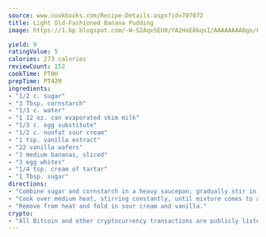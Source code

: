```yaml
---
source: www.cookbooks.com/Recipe-Details.aspx?id=707072
title: Light Old-Fashioned Banana Pudding
image: https://1.bp.blogspot.com/-W-S2Aqx5EU0/YA2HxE8kqsI/AAAAAAAABgo/LNxJ2X_rvYgPNsplYMgQNjuwxaZ0e3pQQCLcBGAsYHQ/s320/17.png

yield: 9
ratingValue: 5
calories: 273 calories
reviewCount: 152
cookTime: PT0H
prepTime: PT42M
ingredients:
- "1/2 c. sugar"
- "3 Tbsp. cornstarch"
- "1/3 c. water"
- "1 12 oz. can evaporated skim milk"
- "1/3 c. egg substitute"
- "1/2 c. nonfat sour cream"
- "1 tsp. vanilla extract"
- "22 vanilla wafers"
- "3 medium bananas, sliced"
- "3 egg whites"
- "1/4 tsp. cream of tartar"
- "1 Tbsp. sugar"
directions:
- "Combine sugar and cornstarch in a heavy saucepan; gradually stir in water, evaporated milk and egg substitute."
- "Cook over medium heat, stirring constantly, until mixture comes to a boil. Boil for 1 minute, stirring constantly."
- "Remove from heat and fold in sour cream and vanilla."
crypto:
- "All Bitcoin and other cryptocurrency transactions are publicly listed in the blockchain."
---
```


